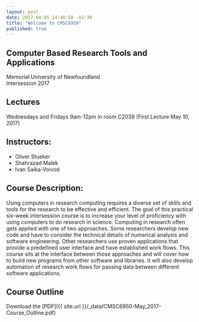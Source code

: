 ```yaml
---
layout: post
date: 2017-04-05 14:40:50 -02:30
title: "Welcome to CMSC6950"
published: true
---
```


## Computer Based Research Tools and Applications
  Memorial University of Newfoundland  
  Intersession 2017

## Lectures
  Wednesdays and Fridays 9am-12pm in room C2039 (First Lecture May 10, 2017)

## Instructors:

* Oliver Stueker
* Shahrazad Malek
* Ivan Saika-Voivod

## Course Description:

  Using computers in research computing requires a diverse set of skills and tools for the
  research to be effective and efficient. The goal of this practical six-week intersession course is
  to increase your level of proficiency with using computers to do research in science.
  Computing in research often gets applied with one of two approaches. Some researchers
  develop new code and have to consider the technical details of numerical analysis and software
  engineering. Other researchers use proven applications that provide a predefined user
  interface and have established work flows. This course sits at the interface between those
  approaches and will cover how to build new programs from other software and libraries. It will
  also develop automation of research work flows for passing data between different software
  applications.

## Course Outline

Download the [PDF]({{ site.url }}/_data/CMSC6950-May_2017-Course_Outline.pdf)
